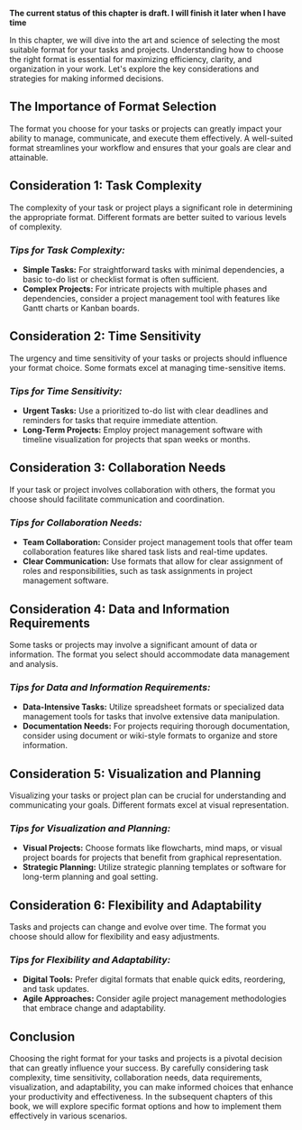 **The current status of this chapter is draft. I will finish it later when I have time**

In this chapter, we will dive into the art and science of selecting the most suitable format for your tasks and projects. Understanding how to choose the right format is essential for maximizing efficiency, clarity, and organization in your work. Let's explore the key considerations and strategies for making informed decisions.

The Importance of Format Selection
----------------------------------

The format you choose for your tasks or projects can greatly impact your ability to manage, communicate, and execute them effectively. A well-suited format streamlines your workflow and ensures that your goals are clear and attainable.

Consideration 1: Task Complexity
--------------------------------

The complexity of your task or project plays a significant role in determining the appropriate format. Different formats are better suited to various levels of complexity.

### *Tips for Task Complexity:*

* **Simple Tasks:** For straightforward tasks with minimal dependencies, a basic to-do list or checklist format is often sufficient.
* **Complex Projects:** For intricate projects with multiple phases and dependencies, consider a project management tool with features like Gantt charts or Kanban boards.

Consideration 2: Time Sensitivity
---------------------------------

The urgency and time sensitivity of your tasks or projects should influence your format choice. Some formats excel at managing time-sensitive items.

### *Tips for Time Sensitivity:*

* **Urgent Tasks:** Use a prioritized to-do list with clear deadlines and reminders for tasks that require immediate attention.
* **Long-Term Projects:** Employ project management software with timeline visualization for projects that span weeks or months.

Consideration 3: Collaboration Needs
------------------------------------

If your task or project involves collaboration with others, the format you choose should facilitate communication and coordination.

### *Tips for Collaboration Needs:*

* **Team Collaboration:** Consider project management tools that offer team collaboration features like shared task lists and real-time updates.
* **Clear Communication:** Use formats that allow for clear assignment of roles and responsibilities, such as task assignments in project management software.

Consideration 4: Data and Information Requirements
--------------------------------------------------

Some tasks or projects may involve a significant amount of data or information. The format you select should accommodate data management and analysis.

### *Tips for Data and Information Requirements:*

* **Data-Intensive Tasks:** Utilize spreadsheet formats or specialized data management tools for tasks that involve extensive data manipulation.
* **Documentation Needs:** For projects requiring thorough documentation, consider using document or wiki-style formats to organize and store information.

Consideration 5: Visualization and Planning
-------------------------------------------

Visualizing your tasks or project plan can be crucial for understanding and communicating your goals. Different formats excel at visual representation.

### *Tips for Visualization and Planning:*

* **Visual Projects:** Choose formats like flowcharts, mind maps, or visual project boards for projects that benefit from graphical representation.
* **Strategic Planning:** Utilize strategic planning templates or software for long-term planning and goal setting.

Consideration 6: Flexibility and Adaptability
---------------------------------------------

Tasks and projects can change and evolve over time. The format you choose should allow for flexibility and easy adjustments.

### *Tips for Flexibility and Adaptability:*

* **Digital Tools:** Prefer digital formats that enable quick edits, reordering, and task updates.
* **Agile Approaches:** Consider agile project management methodologies that embrace change and adaptability.

Conclusion
----------

Choosing the right format for your tasks and projects is a pivotal decision that can greatly influence your success. By carefully considering task complexity, time sensitivity, collaboration needs, data requirements, visualization, and adaptability, you can make informed choices that enhance your productivity and effectiveness. In the subsequent chapters of this book, we will explore specific format options and how to implement them effectively in various scenarios.
